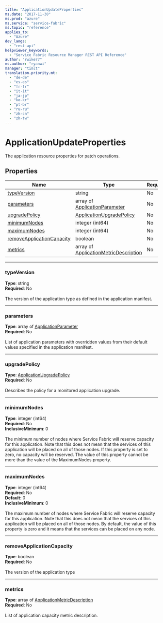 ```yaml
---
title: "ApplicationUpdateProperties"
ms.date: "2017-11-30"
ms.prod: "azure"
ms.service: "service-fabric"
ms.topic: "reference"
applies_to: 
  - "Azure"
dev_langs: 
  - "rest-api"
helpviewer_keywords: 
  - "Service Fabric Resource Manager REST API Reference"
author: "rwike77"
ms.author: "ryanwi"
manager: "timlt"
translation.priority.mt: 
  - "de-de"
  - "es-es"
  - "fr-fr"
  - "it-it"
  - "ja-jp"
  - "ko-kr"
  - "pt-br"
  - "ru-ru"
  - "zh-cn"
  - "zh-tw"
---
```

# ApplicationUpdateProperties

The application resource properties for patch operations.

## Properties
| Name | Type | Required |
| --- | --- | --- |
| [typeVersion](#typeversion) | string | No |
| [parameters](#parameters) | array of [ApplicationParameter](sfrp-2017-07-01-preview-model-applicationparameter.md) | No |
| [upgradePolicy](#upgradepolicy) | [ApplicationUpgradePolicy](sfrp-2017-07-01-preview-model-applicationupgradepolicy.md) | No |
| [minimumNodes](#minimumnodes) | integer (int64) | No |
| [maximumNodes](#maximumnodes) | integer (int64) | No |
| [removeApplicationCapacity](#removeapplicationcapacity) | boolean | No |
| [metrics](#metrics) | array of [ApplicationMetricDescription](sfrp-2017-07-01-preview-model-applicationmetricdescription.md) | No |

____
### typeVersion
__Type__: string <br/>
__Required__: No<br/>
<br/>
The version of the application type as defined in the application manifest.

____
### parameters
__Type__: array of [ApplicationParameter](sfrp-2017-07-01-preview-model-applicationparameter.md) <br/>
__Required__: No<br/>
<br/>
List of application parameters with overridden values from their default values specified in the application manifest.

____
### upgradePolicy
__Type__: [ApplicationUpgradePolicy](sfrp-2017-07-01-preview-model-applicationupgradepolicy.md) <br/>
__Required__: No<br/>
<br/>
Describes the policy for a monitored application upgrade.

____
### minimumNodes
__Type__: integer (int64) <br/>
__Required__: No<br/>
__InclusiveMinimum__: 0 <br/>
<br/>
The minimum number of nodes where Service Fabric will reserve capacity for this application. Note that this does not mean that the services of this application will be placed on all of those nodes. If this property is set to zero, no capacity will be reserved. The value of this property cannot be more than the value of the MaximumNodes property.

____
### maximumNodes
__Type__: integer (int64) <br/>
__Required__: No<br/>
__Default__: 0 <br/>
__InclusiveMinimum__: 0 <br/>
<br/>
The maximum number of nodes where Service Fabric will reserve capacity for this application. Note that this does not mean that the services of this application will be placed on all of those nodes. By default, the value of this property is zero and it means that the services can be placed on any node.

____
### removeApplicationCapacity
__Type__: boolean <br/>
__Required__: No<br/>
<br/>
The version of the application type

____
### metrics
__Type__: array of [ApplicationMetricDescription](sfrp-2017-07-01-preview-model-applicationmetricdescription.md) <br/>
__Required__: No<br/>
<br/>
List of application capacity metric description.
